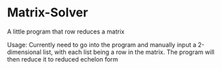 # Matrix-Solver
A little program that row reduces a matrix

Usage:
Currently need to go into the program and manually input a 2-dimensional list, with each list being a row in the matrix. The program will then reduce it to reduced echelon form
